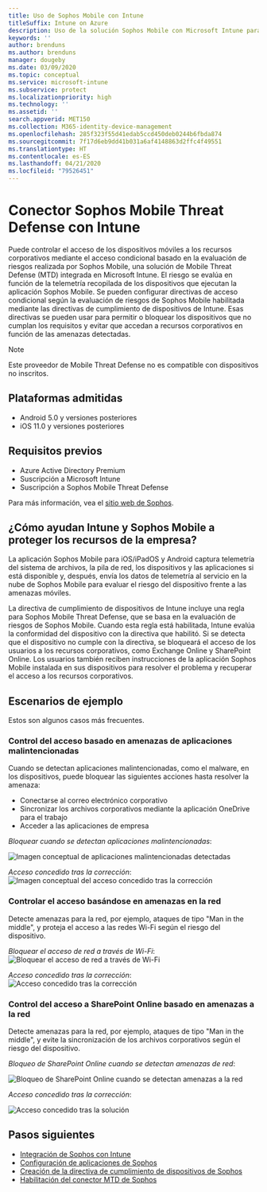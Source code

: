 ```yaml
---
title: Uso de Sophos Mobile con Intune
titleSuffix: Intune on Azure
description: Uso de la solución Sophos Mobile con Microsoft Intune para controlar el acceso de los dispositivos móviles a los recursos corporativos.
keywords: ''
author: brenduns
ms.author: brenduns
manager: dougeby
ms.date: 03/09/2020
ms.topic: conceptual
ms.service: microsoft-intune
ms.subservice: protect
ms.localizationpriority: high
ms.technology: ''
ms.assetid: ''
search.appverid: MET150
ms.collection: M365-identity-device-management
ms.openlocfilehash: 285f323f55d41edab5ccd450deb0244b6fbda874
ms.sourcegitcommit: 7f17d6eb9dd41b031a6af4148863d2ffc4f49551
ms.translationtype: HT
ms.contentlocale: es-ES
ms.lasthandoff: 04/21/2020
ms.locfileid: "79526451"
---
```

# <a name="sophos-mobile-threat-defense-connector-with-intune"></a>Conector Sophos Mobile Threat Defense con Intune
Puede controlar el acceso de los dispositivos móviles a los recursos corporativos mediante el acceso condicional basado en la evaluación de riesgos realizada por Sophos Mobile, una solución de Mobile Threat Defense (MTD) integrada en Microsoft Intune. El riesgo se evalúa en función de la telemetría recopilada de los dispositivos que ejecutan la aplicación Sophos Mobile.
Se pueden configurar directivas de acceso condicional según la evaluación de riesgos de Sophos Mobile habilitada mediante las directivas de cumplimiento de dispositivos de Intune. Esas directivas se pueden usar para permitir o bloquear los dispositivos que no cumplan los requisitos y evitar que accedan a recursos corporativos en función de las amenazas detectadas.

> [!NOTE]
> Este proveedor de Mobile Threat Defense no es compatible con dispositivos no inscritos.

## <a name="supported-platforms"></a>Plataformas admitidas

- Android 5.0 y versiones posteriores
- iOS 11.0 y versiones posteriores

## <a name="prerequisites"></a>Requisitos previos

- Azure Active Directory Premium
- Suscripción a Microsoft Intune
- Suscripción a Sophos Mobile Threat Defense

Para más información, vea el [sitio web de Sophos](https://www.sophos.com/products/mobile-control.aspx).

## <a name="how-do-intune-and-sophos-mobile-help-protect-your-company-resources"></a>¿Cómo ayudan Intune y Sophos Mobile a proteger los recursos de la empresa?

La aplicación Sophos Mobile para iOS/iPadOS y Android captura telemetría del sistema de archivos, la pila de red, los dispositivos y las aplicaciones si está disponible y, después, envía los datos de telemetría al servicio en la nube de Sophos Mobile para evaluar el riesgo del dispositivo frente a las amenazas móviles.

La directiva de cumplimiento de dispositivos de Intune incluye una regla para Sophos Mobile Threat Defense, que se basa en la evaluación de riesgos de Sophos Mobile. Cuando esta regla está habilitada, Intune evalúa la conformidad del dispositivo con la directiva que habilitó. Si se detecta que el dispositivo no cumple con la directiva, se bloqueará el acceso de los usuarios a los recursos corporativos, como Exchange Online y SharePoint Online. Los usuarios también reciben instrucciones de la aplicación Sophos Mobile instalada en sus dispositivos para resolver el problema y recuperar el acceso a los recursos corporativos.  

## <a name="sample-scenarios"></a>Escenarios de ejemplo

Estos son algunos casos más frecuentes.

### <a name="control-access-based-on-threats-from-malicious-apps"></a>Control del acceso basado en amenazas de aplicaciones malintencionadas

Cuando se detectan aplicaciones malintencionadas, como el malware, en los dispositivos, puede bloquear las siguientes acciones hasta resolver la amenaza:

- Conectarse al correo electrónico corporativo
- Sincronizar los archivos corporativos mediante la aplicación OneDrive para el trabajo
- Acceder a las aplicaciones de empresa

*Bloquear cuando se detectan aplicaciones malintencionadas*:

![Imagen conceptual de aplicaciones malintencionadas detectadas](./media/sophos-mtd-connector/sophos-malicious-apps-blocked.png)  

*Acceso concedido tras la corrección*:  
![Imagen conceptual del acceso concedido tras la corrección](./media/sophos-mtd-connector/sophos-malicious-apps-unblocked.png)

### <a name="control-access-based-on-threat-to-network"></a>Controlar el acceso basándose en amenazas en la red

Detecte amenazas para la red, por ejemplo, ataques de tipo "Man in the middle", y proteja el acceso a las redes Wi-Fi según el riesgo del dispositivo.  

*Bloquear el acceso de red a través de Wi-Fi*:  
![Bloquear el acceso de red a través de Wi-Fi](./media/sophos-mtd-connector/sophos-network-wifi-blocked.png)

*Acceso concedido tras la corrección*:   
![Acceso concedido tras la corrección](./media/sophos-mtd-connector/sophos-network-wifi-unblocked.png)  

### <a name="control-access-to-sharepoint-online-based-on-threat-to-network"></a>Control del acceso a SharePoint Online basado en amenazas a la red

Detecte amenazas para la red, por ejemplo, ataques de tipo "Man in the middle", y evite la sincronización de los archivos corporativos según el riesgo del dispositivo.  

*Bloqueo de SharePoint Online cuando se detectan amenazas de red*:

![Bloqueo de SharePoint Online cuando se detectan amenazas a la red](./media/sophos-mtd-connector/sophos-network-spo-blocked.png)  

*Acceso concedido tras la corrección*:

![Acceso concedido tras la solución](./media/sophos-mtd-connector/sophos-network-spo-unblocked.png)  

<!-- 
### Control access on unenrolled devices based on threats from malicious apps

When the Sophos Mobile Threat Defense solution considers a device to be infected:

![App protection policy blocks due to detected malware](./media/sophos-mtd-connector/sophos-mobile-app-policy-block.png)

Access is granted on remediation:

![Access is granted on remediation for App protection policy](./media/sophos-mtd-connector/sophos-mobile-app-policy-remediated.png)
-->

## <a name="next-steps"></a>Pasos siguientes

- [Integración de Sophos con Intune](sophos-mtd-connector-integration.md)
- [Configuración de aplicaciones de Sophos](mtd-apps-ios-app-configuration-policy-add-assign.md)
- [Creación de la directiva de cumplimiento de dispositivos de Sophos](mtd-device-compliance-policy-create.md)
- [Habilitación del conector MTD de Sophos](mtd-connector-enable.md)
